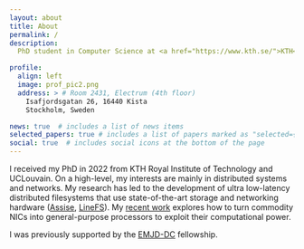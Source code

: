```yaml
---
layout: about
title: About
permalink: /
description:
  PhD student in Computer Science at <a href="https://www.kth.se/">KTH</a> and <a href="https://uclouvain.be/en/index.html">UCLouvain</a>

profile:
  align: left
  image: prof_pic2.png
  address: > # Room 2431, Electrum (4th floor)
    Isafjordsgatan 26, 16440 Kista
    Stockholm, Sweden

news: true  # includes a list of news items
selected_papers: true # includes a list of papers marked as "selected={true}"
social: true  # includes social icons at the bottom of the page
---
```


I received my PhD in 2022 from KTH Royal Institute of Technology and UCLouvain. On a high-level, my interests are mainly in distributed systems and networks. My research has led to the development of ultra low-latency distributed filesystems that use state-of-the-art storage and networking hardware (<a href="/papers/assise-osdi20.pdf">Assise</a>, <a href="/papers/linefs-sosp21.pdf">LineFS</a>). My <a href="/papers/redn-nsdi22.pdf">recent work</a> explores how to turn commodity NICs into general-purpose processors to exploit their computational power. 

I was previously supported by the <a href="http://emjd-dc.eu/">EMJD-DC</a> fellowship.
